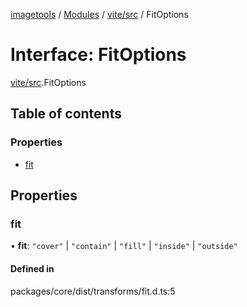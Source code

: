 [imagetools](../README.md) / [Modules](../modules.md) / [vite/src](../modules/vite_src.md) / FitOptions

# Interface: FitOptions

[vite/src](../modules/vite_src.md).FitOptions

## Table of contents

### Properties

- [fit](vite_src.FitOptions.md#fit)

## Properties

### fit

• **fit**: ``"cover"`` \| ``"contain"`` \| ``"fill"`` \| ``"inside"`` \| ``"outside"``

#### Defined in

packages/core/dist/transforms/fit.d.ts:5
